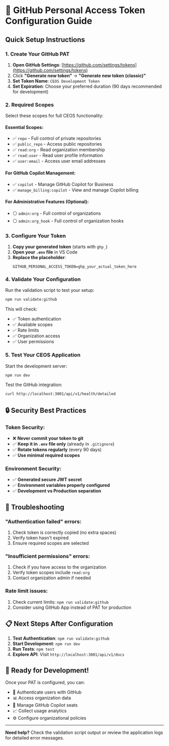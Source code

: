 # 🔐 GitHub Personal Access Token Configuration Guide

## Quick Setup Instructions

### 1. Create Your GitHub PAT

1. **Open GitHub Settings**: [https://github.com/settings/tokens](https://github.com/settings/tokens)
2. Click **"Generate new token"** → **"Generate new token (classic)"**
3. **Set Token Name**: `CEOS Development Token`
4. **Set Expiration**: Choose your preferred duration (90 days recommended for development)

### 2. Required Scopes

Select these scopes for full CEOS functionality:

#### **Essential Scopes:**
- ✅ `repo` - Full control of private repositories
- ✅ `public_repo` - Access public repositories  
- ✅ `read:org` - Read organization membership
- ✅ `read:user` - Read user profile information
- ✅ `user:email` - Access user email addresses

#### **For GitHub Copilot Management:**
- ✅ `copilot` - Manage GitHub Copilot for Business
- ✅ `manage_billing:copilot` - View and manage Copilot billing

#### **For Administrative Features (Optional):**
- ⚪ `admin:org` - Full control of organizations
- ⚪ `admin:org_hook` - Full control of organization hooks

### 3. Configure Your Token

1. **Copy your generated token** (starts with `ghp_`)
2. **Open your `.env` file** in VS Code
3. **Replace the placeholder**:
   ```env
   GITHUB_PERSONAL_ACCESS_TOKEN=ghp_your_actual_token_here
   ```

### 4. Validate Your Configuration

Run the validation script to test your setup:

```bash
npm run validate:github
```

This will check:
- ✅ Token authentication
- ✅ Available scopes
- ✅ Rate limits
- ✅ Organization access
- ✅ User permissions

### 5. Test Your CEOS Application

Start the development server:

```bash
npm run dev
```

Test the GitHub integration:

```bash
curl http://localhost:3001/api/v1/health/detailed
```

## 🔒 Security Best Practices

### **Token Security:**
- ❌ **Never commit your token to git**
- ✅ **Keep it in `.env` file only** (already in `.gitignore`)
- ✅ **Rotate tokens regularly** (every 90 days)
- ✅ **Use minimal required scopes**

### **Environment Security:**
- ✅ **Generated secure JWT secret**
- ✅ **Environment variables properly configured**
- ✅ **Development vs Production separation**

## 🚨 Troubleshooting

### **"Authentication failed" errors:**
1. Check token is correctly copied (no extra spaces)
2. Verify token hasn't expired
3. Ensure required scopes are selected

### **"Insufficient permissions" errors:**
1. Check if you have access to the organization
2. Verify token scopes include `read:org`
3. Contact organization admin if needed

### **Rate limit issues:**
1. Check current limits: `npm run validate:github`
2. Consider using GitHub App instead of PAT for production

## 📋 Next Steps After Configuration

1. **Test Authentication**: `npm run validate:github`
2. **Start Development**: `npm run dev`
3. **Run Tests**: `npm test`
4. **Explore API**: Visit `http://localhost:3001/api/v1/docs`

## 🎯 Ready for Development!

Once your PAT is configured, you can:
- 🔐 Authenticate users with GitHub
- 📊 Access organization data
- 👥 Manage GitHub Copilot seats
- 📈 Collect usage analytics
- ⚙️ Configure organizational policies

---

**Need help?** Check the validation script output or review the application logs for detailed error messages.
